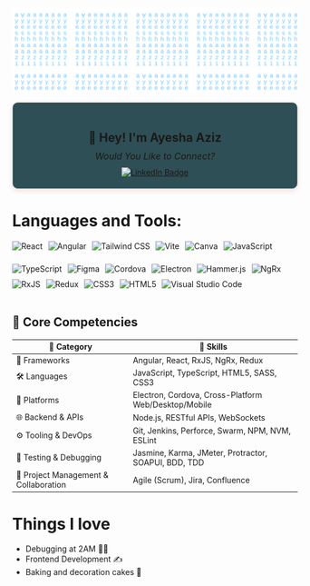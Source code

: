 [![Matrix SVG](https://raw.githubusercontent.com/AyeshaAziz/AyeshaAziz/master/matrix.svg)](https://www.youtube.com/watch?v=3Qss9KQX5qo&list=PLW1m6MmU0jjnO1GAYmQe_DG9IU4I0xxkp)

<div align="center" style="border: 1px solid #ccc; border-radius: 10px; padding: 20px; max-width: 1080px; box-shadow: 0 4px 8px rgba(129, 4, 4, 0.1); background:rgb(46, 79, 85);">

  <h2 style="margin-bottom: 10px;">👋 Hey! I'm <strong>Ayesha Aziz</strong></h2>

  <p style="font-size: 16px; margin: 0 0 10px;"><em>Would You Like to Connect?</em></p>

  <a href="https://www.linkedin.com/in/ayesha-aziz-8228az8" target="_blank">
    <img src="https://img.shields.io/badge/-AyeshaAziz-blue?style=flat-square&logo=Linkedin&logoColor=white" alt="LinkedIn Badge" />
  </a>

</div>


<!--
- 🎯 Portfolio website: [Portfolio](https://ayeshaaziz.github.io/) -->
<!-- - 💬 Ask me about anything, I am happy to help :smile:
- 📬 How to reach me: [Let's get in touch!][linkedin] -->

# Languages and Tools:

<div align="center" style="display: flex; flex-wrap: wrap; justify-content: left; gap: 10px;">
  <img src="https://img.shields.io/badge/React-61DAFB?style=flat&logo=react&logoColor=white" alt="React" height="30" />
  <img src="https://img.shields.io/badge/Angular-DD0031?style=flat&logo=angular&logoColor=white" alt="Angular" height="30" />
  <img src="https://img.shields.io/badge/Tailwind_CSS-38B2AC?style=flat&logo=tailwind-css&logoColor=white" alt="Tailwind CSS" height="30" />
  <img src="https://img.shields.io/badge/Vite-646CFF?style=flat&logo=vite&logoColor=white" alt="Vite" height="30" />
  <img src="https://img.shields.io/badge/Canva-00C4CC?style=flat&logo=canva&logoColor=white" alt="Canva" height="30" />
  <img src="https://img.shields.io/badge/JavaScript-F7DF1E?style=flat&logo=javascript&logoColor=black" alt="JavaScript" />
  <img src="https://img.shields.io/badge/TypeScript-3178C6?style=flat&logo=typescript&logoColor=white" alt="TypeScript" />
  <img src="https://img.shields.io/badge/Figma-F24E1E?style=flat&logo=figma&logoColor=white" alt="Figma" />
  <img src="https://img.shields.io/badge/Cordova-E8E8E8?style=flat&logo=apache-cordova&logoColor=black" alt="Cordova" />
  <img src="https://img.shields.io/badge/Electron-2C2E3B?style=flat&logo=electron&logoColor=9FEAF9" alt="Electron" />
  <img src="https://img.shields.io/badge/Hammer.js-333333?style=flat&logo=javascript&logoColor=white" alt="Hammer.js" />
  <img src="https://img.shields.io/badge/NgRx-C51162?style=flat&logo=redux&logoColor=white" alt="NgRx" />
  <img src="https://img.shields.io/badge/RxJS-B7178C?style=flat&logo=reactivex&logoColor=white" alt="RxJS" />
  <img src="https://img.shields.io/badge/Redux-764ABC?style=flat&logo=redux&logoColor=white" alt="Redux" />
  <img src="https://img.shields.io/badge/CSS3-1572B6?style=flat&logo=css3&logoColor=white" alt="CSS3" />
  <img src="https://img.shields.io/badge/HTML5-E34F26?style=flat&logo=html5&logoColor=white" alt="HTML5" />
  <img src="https://img.shields.io/badge/VS%20Code-007ACC?style=flat&logo=visual-studio-code&logoColor=white" alt="Visual Studio Code" />
</div>
<br>

## 🧠 Core Competencies

| 🧩 Category                           | 🔧 Skills                                            |
| ------------------------------------- | ---------------------------------------------------- |
| 🚀 Frameworks                         | Angular, React, RxJS, NgRx, Redux                    |
| 🛠️ Languages                          | JavaScript, TypeScript, HTML5, SASS, CSS3            |
| 📱 Platforms                          | Electron, Cordova, Cross-Platform Web/Desktop/Mobile |
| 🌐 Backend & APIs                     | Node.js, RESTful APIs, WebSockets                    |
| ⚙️ Tooling & DevOps                   | Git, Jenkins, Perforce, Swarm, NPM, NVM, ESLint      |
| 🧪 Testing & Debugging                | Jasmine, Karma, JMeter, Protractor, SOAPUI, BDD, TDD |
| 👥 Project Management & Collaboration | Agile (Scrum), Jira, Confluence                      |

# Things I love

- Debugging at 2AM 👩‍💻
- Frontend Development ✍️
- Baking and decoration cakes 🎂
<br>
<!-- ---
<br> -->

<!-- [![Top Langs](https://github-readme-stats.vercel.app/api/top-langs/?username=ayeshaaziz&layout=compact)](https://github.com/anuraghazra/github-readme-stats) -->
